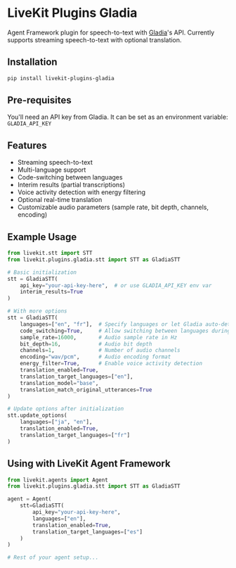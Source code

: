 # LiveKit Plugins Gladia

Agent Framework plugin for speech-to-text with [Gladia](https://gladia.io/)'s API. Currently supports streaming speech-to-text with optional translation.

## Installation

```bash
pip install livekit-plugins-gladia
```

## Pre-requisites

You'll need an API key from Gladia. It can be set as an environment variable: `GLADIA_API_KEY`

## Features

- Streaming speech-to-text
- Multi-language support
- Code-switching between languages
- Interim results (partial transcriptions)
- Voice activity detection with energy filtering
- Optional real-time translation
- Customizable audio parameters (sample rate, bit depth, channels, encoding)

## Example Usage

```python
from livekit.stt import STT
from livekit.plugins.gladia.stt import STT as GladiaSTT

# Basic initialization
stt = GladiaSTT(
    api_key="your-api-key-here",  # or use GLADIA_API_KEY env var
    interim_results=True
)

# With more options
stt = GladiaSTT(
    languages=["en", "fr"],  # Specify languages or let Gladia auto-detect
    code_switching=True,     # Allow switching between languages during recognition
    sample_rate=16000,       # Audio sample rate in Hz
    bit_depth=16,            # Audio bit depth
    channels=1,              # Number of audio channels
    encoding="wav/pcm",      # Audio encoding format
    energy_filter=True,      # Enable voice activity detection
    translation_enabled=True,
    translation_target_languages=["en"],
    translation_model="base",
    translation_match_original_utterances=True
)

# Update options after initialization
stt.update_options(
    languages=["ja", "en"],
    translation_enabled=True,
    translation_target_languages=["fr"]
)
```

## Using with LiveKit Agent Framework

```python
from livekit.agents import Agent
from livekit.plugins.gladia.stt import STT as GladiaSTT

agent = Agent(
    stt=GladiaSTT(
        api_key="your-api-key-here",
        languages=["en"],
        translation_enabled=True,
        translation_target_languages=["es"]
    )
)

# Rest of your agent setup...
```
